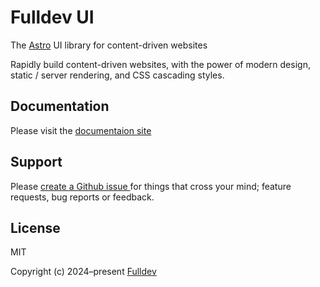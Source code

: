 # Fulldev UI

The [Astro][astro] UI library for content-driven websites

Rapidly build content-driven websites, with the power of modern design,
static / server rendering, and CSS cascading styles.

## Documentation

Please visit the [documentaion site][docs]

## Support

Please [create a Github issue ][issues] for things that cross your mind; feature requests, bug reports or feedback.

## License

MIT

Copyright (c) 2024–present [Fulldev][fulldev]

[astro]: https://astro.build/
[docs]: https://ui.full.dev/
[fulldev]: https://full.dev/
[issues]: https://github.com/fulldotdev/ui/issues/
